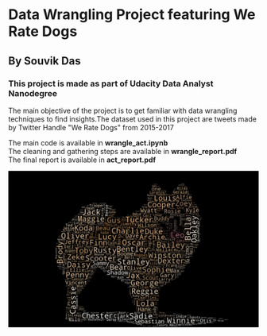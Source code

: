 # Data Wrangling Project featuring We Rate Dogs
## By Souvik Das
### This project is made as part of Udacity Data Analyst Nanodegree 

The main objective of the project is to get familiar with data wrangling techniques to find insights.The dataset used in this project are tweets made by Twitter Handle "We Rate Dogs" from 2015-2017

The main code is available in **wrangle_act.ipynb**<br>
The cleaning and gathering steps are available in **wrangle_report.pdf**<br>
The final report is available in **act_report.pdf**<br>

![Wordcloud](https://github.com/souvikdas54/UdacityND_DataWrangling/blob/master/doggo.png)
